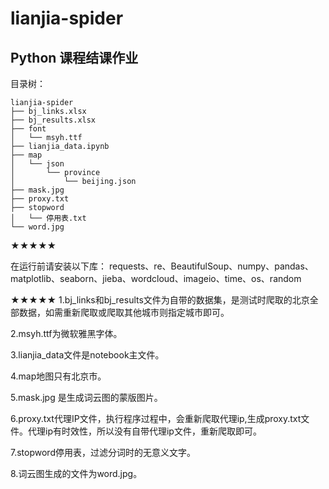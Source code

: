 # lianjia-spider
## Python 课程结课作业


目录树：

```
lianjia-spider
├── bj_links.xlsx
├── bj_results.xlsx
├── font
│   └── msyh.ttf
├── lianjia_data.ipynb
├── map
│   └── json
│       └── province
│           └── beijing.json
├── mask.jpg
├── proxy.txt
├── stopword
│   └── 停用表.txt
└── word.jpg
```

★★★★★

在运行前请安装以下库：
requests、re、BeautifulSoup、numpy、pandas、matplotlib、seaborn、jieba、wordcloud、imageio、time、os、random

★★★★★
1.bj_links和bj_results文件为自带的数据集，是测试时爬取的北京全部数据，如需重新爬取或爬取其他城市则指定城市即可。

2.msyh.ttf为微软雅黑字体。

3.lianjia_data文件是notebook主文件。

4.map地图只有北京市。

5.mask.jpg 是生成词云图的蒙版图片。

6.proxy.txt代理IP文件，执行程序过程中，会重新爬取代理ip,生成proxy.txt文件。代理ip有时效性，所以没有自带代理ip文件，重新爬取即可。

7.stopword停用表，过滤分词时的无意义文字。

8.词云图生成的文件为word.jpg。
